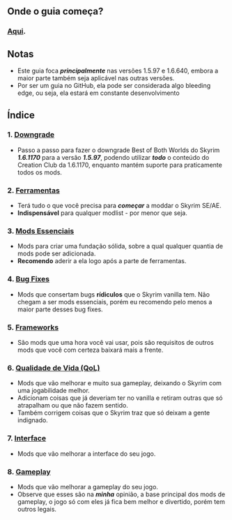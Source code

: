 ## Onde o guia começa?

### [Aqui](https://github.com/Dasinhoo/guia-skyrim/blob/main/ferramentas.md).

## Notas

- Este guia foca ***principalmente*** nas versões 1.5.97 e 1.6.640, embora a maior parte também seja aplicável nas outras versões.
- Por ser um guia no GitHub, ela pode ser considerada algo bleeding edge, ou seja, ela estará em constante desenvolvimento

## Índice
### 1. [Downgrade](https://github.com/Dasinhoo/guia-skyrim/blob/main/downgrade.md)
- Passo a passo para fazer o downgrade Best of Both Worlds do Skyrim ***1.6.1170*** para a versão ***1.5.97***, podendo utilizar ***todo*** o conteúdo do Creation Club da 1.6.1170, enquanto mantém suporte para praticamente todos os mods.
### 2. [Ferramentas](https://github.com/Dasinhoo/guia-skyrim/blob/main/ferramentas.md)
- Terá tudo o que você precisa para ***começar*** a moddar o Skyrim SE/AE.
- **Indispensável** para qualquer modlist - por menor que seja.
### 3. [Mods Essenciais](https://github.com/Dasinhoo/guia-skyrim/blob/main/essenciais.md)
- Mods para criar uma fundação sólida, sobre a qual qualquer quantia de mods pode ser adicionada.
- **Recomendo** aderir a ela logo após a parte de ferramentas.
### 4. [Bug Fixes](https://github.com/Dasinhoo/guia-skyrim/blob/main/bug_fixes.md)
- Mods que consertam bugs **rídiculos** que o Skyrim vanilla tem. Não chegam a ser mods essenciais, porém eu recomendo pelo menos a maior parte desses bug fixes.
### 5. [Frameworks](https://github.com/Dasinhoo/guia-skyrim/blob/main/frameworks.md)
- São mods que uma hora você vai usar, pois são requisitos de outros mods que você com certeza baixará mais a frente.
### 6. [Qualidade de Vida (QoL)](https://github.com/Dasinhoo/guia-skyrim/blob/main/qualidade_de_vida.md)
- Mods que vão melhorar e muito sua gameplay, deixando o Skyrim com uma jogabilidade melhor.
- Adicionam coisas que já deveriam ter no vanilla e retiram outras que só atrapalham ou que não fazem sentido.
- Também corrigem coisas que o Skyrim traz que só deixam a gente indignado.
### 7. [Interface](https://github.com/Dasinhoo/guia-skyrim/blob/main/interface.md)
- Mods que vão melhorar a interface do seu jogo.
### 8. [Gameplay](https://github.com/Dasinhoo/guia-skyrim/blob/main/gameplay.md)
- Mods que vão melhorar a gameplay do seu jogo.
- Observe que esses são na _**minha**_ opinião, a base principal dos mods de gameplay, o jogo só com eles já fica bem melhor e divertido, porém tem outros legais.
